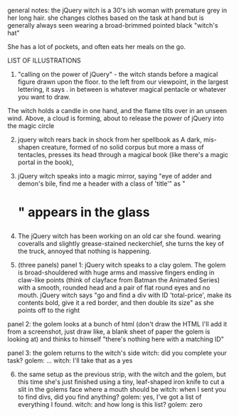 general notes:  the jQuery witch is a 30's ish woman with premature grey in her long hair. she changes clothes based on the task at hand but is generally always seen wearing a broad-brimmed pointed black "witch's hat"

She has a lot of pockets, and often eats her meals on the go.

LIST OF ILLUSTRATIONS

1. "calling on the power of jQuery" - the witch stands before a magical figure drawn upon the floor. to the left from our viewpoint, in the largest lettering, it says <script> and to the right it says </script>. in between is whatever magical pentacle or whatever you want to draw.

The witch holds a candle in one hand, and the flame tilts over in an unseen wind. Above, a cloud is forming, about to release the power of jQuery into the magic circle

2. jquery witch rears back in shock from her spellbook as A dark, mis-shapen creature, formed of no solid corpus but more a mass of tentacles, presses its head through a magical book (like there's a magic portal in the book),

3. jQuery witch speaks into a magic mirror, saying "eye of adder and demon's bile, find me a header with a class of 'title'" as "<h1>" appears in the glass

4. The jQuery witch has been working on an old car she found. wearing coveralls and slightly grease-stained neckerchief, she turns the key of the truck, annoyed that nothing is happening.

5. (three panels) panel 1: jQuery witch speaks to a clay golem. The golem is broad-shouldered with huge arms and massive fingers ending in claw-like points (think of clayface from Batman the Animated Series) with a smooth, rounded head and a pair of flat round eyes and no mouth. jQuery witch says "go and find a div with ID 'total-price', make its contents bold, give it a red border, and then double its size" as she points off to the right

panel 2: the golem looks at a bunch of html (don't draw the HTML I'll add it from a screenshot, just draw like, a blank sheet of paper the golem is looking at) and thinks to himself "there's nothing here with a matching ID"

panel 3: the golem returns to the witch's side
witch: did you complete your task?
golem: ...
witch: I'll take that as a yes

6. the same setup as the previous strip, with the witch and the golem, but this time she's just finished using a tiny, leaf-shaped iron knife to cut a slit in the golems face where a mouth should be
witch: when I sent you to find divs, did you find anything?
golem: yes, I've got a list of everything I found.
witch: and how long is this list?
golem: zero
